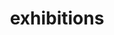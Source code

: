 ---
title: exhibitions
hide: true
collection: about
layout: exhibitions.nunjucks
exhibitions:
    -   title: "RUSKIN.SHOW"
        url: http://ruskin.show
        location: "Ruskin School of Art, University of Oxford"
        date:
            begin: 2016-06-17
            end: 2016-06-22
        description: |
            [piece name](link)
    -   title: "Future Late"
        location: "Tate Modern"
        date:
            begin: 2016-06-17
            end: 2016-06-19
        description: |
            [in-your-presence](https://callym.com/portfolio/in-your-presence)
            
            part of the Tate Collectives’
                _Open Call: What is the Future of Art?_
    -   title: "CAL ARTS: +6"
        location: "Dolphin Gallery, Oxford"
        date:
            begin: 2015-12-08
            end: 2015-12-09
        description: |
            [CAL ARTS: +6](https://callym.com/calarts)

            curated by myself, featuring my piece
            and work from
            * [Angeli Bhose](http://angelibhose.com)
            * [Angus Steele](http://angussteele.org)
            * [Bex Pannett](http://bexpannett.com)
            * [Lu Williams](http://luwilliams.com/)
            * [Ruth Smith](http://ruth-smith.com)
            * [Ruth Spencer Jolly](http://ruthspencerjolly.com/)
    -   title: "RUSKIN SCHOOL OF ART FIRST YEAR EXHIBITION"
        location: "Ruskin School of Art, University of Oxford"
        date:
            begin: 2014-06-06
            end: 2014-06-07
        description: |
            [three dimensions of time](https://callym.com/portfolio/threedimensionsoftime/)
---